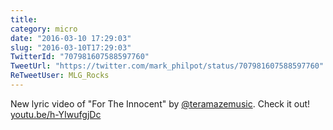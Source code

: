 ```yaml
---
title: 
category: micro
date: "2016-03-10 17:29:03"
slug: "2016-03-10T17:29:03"
TwitterId: "707981607588597760"
TweetUrl: "https://twitter.com/mark_philpot/status/707981607588597760"
ReTweetUser: MLG_Rocks
---
```


<i class="fa fa-retweet" aria-hidden="true"></i> New lyric video of "For The
Innocent" by [@teramazemusic](https://twitter.com/teramazemusic). Check it out!
[youtu.be/h-YIwufgjDc](https://youtu.be/h-YIwufgjDc)
